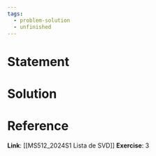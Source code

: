 ```yaml
---
tags:
  - problem-solution
  - unfinished
---
```

# Statement 


# Solution


# Reference
**Link**: [[MS512_2024S1 Lista de SVD]]
**Exercise**: 3